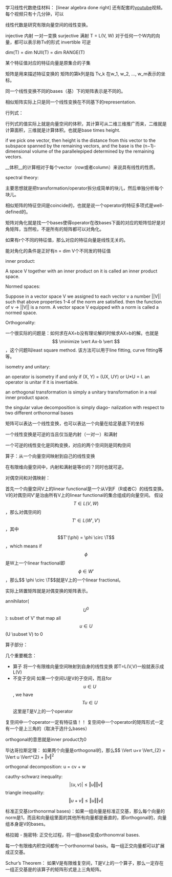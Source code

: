 学习线性代数绝佳材料： [linear algebra done right]
还有配套的[youtube](https://www.youtube.com/playlist?list=PLGAnmvB9m7zOBVCZBUUmSinFV0wEir2Vw)视频。每个视频只有十几分钟，可以


线性代数是研究有限向量空间的线性变换。


injective  内射 一对一变换
surjective  满射  T = L(V, W)  对于任何一个W内的向量，都可以表示称Tv的形式
invertible  可逆

dim(T) = dim NUll(T) = dim RANGE(T)

某个特征值对应的特征向量是原集合的子集

矩阵是用来描述特征变换的 矩阵的第k列是指 Tv_k 在w_1, w_2, ..., w_m表示的坐标。

同一个线性变换不同的bases（基）下的矩阵表示是不同的。

相似矩阵实际上只是同一个线性变换在不同基下的representation.

行列式：

行列式的值实际上就是向量空间的体积，其计算可从二维三维推广而来，二维就是计算面积，三维就是计算体积。也就是base times height.

if we pick one vector, then height is the distance from this vector to the subspace spanned by the remaining vectors, and the base is the (n−1)-dimensional volume of the parallelepiped determined by the remaining vectors.

__体积__的计算相对于每个vector（row或者column）来说具有线性的性质。

spectral theory:

主要思想就是把transformation/operator拆分成简单的块儿，然后单独分析每个块儿。

相似矩阵的特征空间是coincide的，也就是说一个operator的特征多项式是well-defined的。

矩阵对角化就是找一个bases使得operator在改bases下面的对应的矩阵恰好是对角矩阵，当然啦，不是所有的矩阵都可以对角化。

如果有r个不同的特征值，那么对应的特征向量是线性无关的。

能对角化的条件是正好有n = dim V个不同发的特征值

inner product:

A space V together with an inner product on it is called an inner product space.


Normed spaces:

Suppose in a vector space V we assigned to each vector v a number ||V|| such that above properties 1-4 of the norm are satisfied. then the function of v -> ||V|| is a norm. A vector space V equipped with a norm is called a normed space.


Orthogonality:



一个很实际的问题是：如何求在AX=b没有理论解的时候求AX=b的解。也就是$$ \minimize \vert Ax-b \vert  $$，这个问题叫least square method. 该方法可以用于line fitting, curve fitting等等。

isometry and unitary:

an operator is isometry if and only if (X, Y) = (UX, UY) or U*U = I. an operator is unitar if it is invertiable.

an orthogonal transformation is simply a unitary transformation in a real inner product space.  

the singular value decomposition is simply diago- nalization with respect to two different orthonormal bases


矩阵可以表达一个线性变换，也可以表达一个向量在给定基底下的坐标

一个线性变换是可逆的当且仅当是内射（一对一）和满射

一个可逆的线性变化是同构变换，对应的两个空间则是同构空间

算子：从一个向量空间映射到自己的线性变换

在有限维向量空间中，内射和满射是等价的？同时也就可逆。

对偶空间和对偶映射：

首先一个向量空间V上的linear functional是一个从V到F（R或者C）的线性变换。
V的对偶空间V'是治由所有V上的linear functional的集合组成的向量空间。
假设$$ T \in L(V, W)$$，那么对偶空间的$$ T' \in L(W', V')$$，其中$$T'(\phi) = \phi \circ \T$$，which means if $$ \phi $$ 是W上一个linear fractional即$$ \phi \in W'$$，那么$$ \phi \circ \T\$$就是V上的一个linear fractional。

实际上转置矩阵就是对偶变换的矩阵表示。

annihilator($$U^0$$):  subset of V' that map all $$ u \in U $$(U \subset V) to 0

算子部分：

几个重要概念：
+ 算子  将一个有限维向量空间映射到自身的线性变换  即T=L(V,V)一般就表示成L(V)
+ 不变子空间  如果一个空间U是V的子空间，而且for $$ u \in U$$, we have $$Tu \in U$$ 这里是T是V上的一个operator


复空间中一个operator一定有特征值！！
复空间中一个operator的矩阵形式一定有一个是上三角的（取决于选什么bases）


orthogonal的意思就是inner product为0

毕达哥拉斯定理： 如果两个向量是orthogonal的，那么$$ \Vert u+v \Vert_{2} = \Vert u \Vert^{2} + $\Vert v \Vert^{2}$

orthogonal decomposition:  u = cv + w

cauthy-schwarz inequality: $$ \vert \langle u, v \rangle\vert \leq \Vert u \Vert \Vert v \Vert$$
triangle inequality: $$ \Vert u + v \Vert \leq \Vert u \Vert \Vert v \Vert$$

标准正交基(orthonormal bases)：如果一组向量是标准正交基，那么每个向量的norm是1，而且和向量组里面的其他所有向量都是垂直的，即orthogonal的，向量组本身是V的bases。

格拉姆 - 施密特: 正交化过程，将一组base变成orthonomral bases.

每一个有限维内积空间都有一个orthonormal basis。每一组正交向量都可以扩展成正交基。

Schur’s Theorem： 如果V是有限维复空间，T是V上的一个算子，那么一定存在一组正交基是的该算子的矩阵形式是上三角矩阵。












